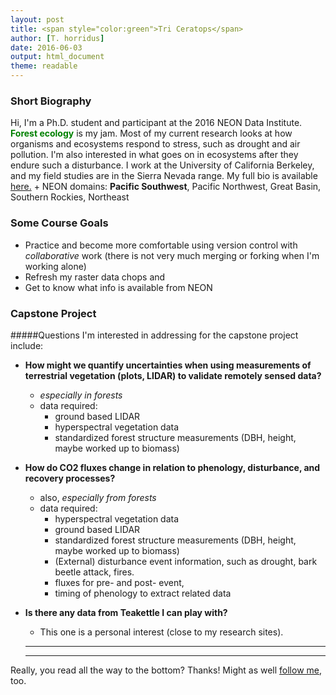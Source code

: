 ```yaml
---
layout: post
title: <span style="color:green">Tri Ceratops</span>
author: [T. horridus]
date: 2016-06-03
output: html_document 
theme: readable
---
```


### Short Biography
Hi, I'm a Ph.D. student and participant at the 2016 NEON Data Institute. <span style="color:green">__Forest ecology__</span> is my jam. Most of my current research looks at how organisms and ecosystems respond to stress, such as drought and air pollution. I'm also interested in what goes on in ecosystems after they endure such a disturbance. I work at the University of California Berkeley, and my field studies are in the Sierra Nevada range. My full bio is available [here.](https://en.wikipedia.org/wiki/Triceratops)
	+ NEON domains: __Pacific Southwest__, Pacific Northwest, Great Basin, Southern Rockies, Northeast

### Some Course Goals
* Practice and become more comfortable using version control with _collaborative_ work (there is not very much merging or forking when I'm working alone)
* Refresh my raster data chops and 
* Get to know what info is available from NEON

### Capstone Project
#####Questions I'm interested in addressing for the capstone project include:

* __How might we quantify uncertainties when using measurements of terrestrial vegetation (plots, LIDAR) to validate remotely sensed data?__
	+ _especially in forests_
	+ data required: 
		+ ground based LIDAR
		+ hyperspectral vegetation data 
		+ standardized forest structure measurements (DBH, height, maybe worked up to biomass)


* __How do CO2 fluxes change in relation to phenology, disturbance, and recovery processes?__
	+ also, _especially from forests_
	+ data required: 
		+ hyperspectral vegetation data
		+ ground based LIDAR
		+ standardized forest structure measurements (DBH, height, maybe worked up to biomass)
		+ (External) disturbance event information, such as drought, bark beetle attack, fires.
		+ fluxes for pre- and post- event,
		+ timing of phenology to extract related data 
	

* __Is there any data from Teakettle I can play with?__
    + This one is a personal interest (close to my research sites). 
  
  ***  
  ***  

Really, you read all the way to the bottom? Thanks! Might as well [follow me](https://twitter.com/stellacousins), too.
